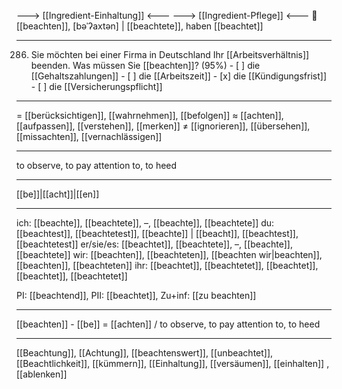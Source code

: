 ---> [[Ingredient-Einhaltung]] <---
---> [[Ingredient-Pflege]] <---
🧐 [[beachten]], [bəˈʔaxtən] | [[beachtete]], haben [[beachtet]]

---
286. Sie möchten bei einer Firma in Deutschland Ihr [[Arbeitsverhältnis]] beenden. Was müssen Sie [[beachten]]? (95%)
	- [ ] die [[Gehaltszahlungen]]
	- [ ] die [[Arbeitszeit]]
	- [x] die [[Kündigungsfrist]]
	- [ ] die [[Versicherungspflicht]]

---
= [[berücksichtigen]], [[wahrnehmen]], [[befolgen]]
≈ [[achten]], [[aufpassen]], [[verstehen]], [[merken]]
≠ [[ignorieren]], [[übersehen]], [[missachten]], [[vernachlässigen]]

---
to observe, to pay attention to, to heed

---
[[be]]|[[acht]]|[[en]]

---
ich: [[beachte]], [[beachtete]], –, [[beachte]], [[beachtete]]
du: [[beachtest]], [[beachtetest]], [[beachte]] | [[beacht]], [[beachtest]], [[beachtetest]]
er/sie/es: [[beachtet]], [[beachtete]], –, [[beachte]], [[beachtete]]
wir: [[beachten]], [[beachteten]], [[beachten wir|beachten]], [[beachten]], [[beachteten]]
ihr: [[beachtet]], [[beachtetet]], [[beachtet]], [[beachtet]], [[beachtetet]]

PI: [[beachtend]], PII: [[beachtet]], Zu+inf: [[zu beachten]]

---
[[beachten]] - [[be]] = [[achten]] / to observe, to pay attention to, to heed

---
[[Beachtung]], [[Achtung]], [[beachtenswert]], [[unbeachtet]], [[Beachtlichkeit]], [[kümmern]], [[Einhaltung]], [[versäumen]], [[einhalten]]
, [[ablenken]]